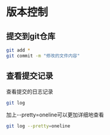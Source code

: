 # 版本控制

## 提交到git仓库

```bash
git add *
git commit -m "修改的文件内容"
```

## 查看提交记录

查看提交的日志记录

```bash
git log
```

加上--pretty=oneline可以更加详细地查看

```bash
git log --pretty=oneline
```

